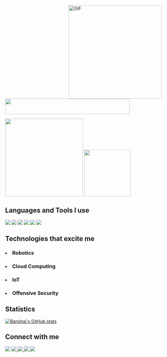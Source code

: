 <!-- <img src="https://media.giphy.com/media/20NLMBm0BkUOwNljwv/giphy.gif" width=400 align="right" >

<img align="left" alt="Banshaj Paudel(Bhairu)" src="https://img.shields.io/badge/Banshaj%20Paudel-(Bhairu)-blueviolet" width=300>

<img src="https://img.shields.io/badge/Learning-Offensive%20Security%20%26-critical" width=400 align="bottom"> -->

<img align="right" alt="GIF" src="https://media.giphy.com/media/20NLMBm0BkUOwNljwv/giphy.gif" width=300 />

<img src="https://img.shields.io/badge/Banshaj%20Paudel-(Bhairu)-blueviolet" width=400 height=50>

<img src="https://img.shields.io/badge/Learning-Offensive%20Security%20%26-critical" width=250> <img src="https://img.shields.io/badge/-Cloud%20Computing-informational" width=150>

<h2>Languages and Tools I use</h2>

![](https://img.shields.io/badge/HTML5-E34F26?style=for-the-badge&logo=html5&logoColor=white)
![](https://img.shields.io/badge/JavaScript-F7DF1E?style=for-the-badge&logo=javascript&logoColor=black)
![](https://img.shields.io/badge/CSS3-1572B6?style=for-the-badge&logo=css3&logoColor=white)
![](https://img.shields.io/badge/MySQL-316192?style=for-the-badge&logo=mysql&logoColor=white)
![](https://img.shields.io/badge/Git-F05032?style=for-the-badge&logo=git&logoColor=white)
![](https://img.shields.io/badge/php-474A8A?style=for-the-badge&logo=php&logoColor=black)

<h2>Technologies that excite me</h2>
<h3><li>Robotics</li></h3> 
<h3><li>Cloud Computing</li></h3>
<h3><li>IoT</li></h3>
<h3><li>Offensive Security</li></h3>

<h2>Statistics</h2>

[![Banshaj's GitHub stats](https://github-readme-stats.vercel.app/api?username=BhairuTribrid&theme=dark&show_icons=true)](https://github.com/anuraghazra/github-readme-stats)

<h2>Connect with me</h2>
<a href="mailto:banshajpaudel5010@gmail.com"><img src="https://img.shields.io/badge/Gmail-white?style=for-the-badge&logo=gmail&logoColor=red"></a>

<a href="https://bhairutribrid.medium.com/" target="_blank">
<img src="https://img.shields.io/badge/medium-black?style=for-the-badge&logo=medium&logoColor=#white">
</a>

<a href="https://twitter.com/BanshajPaudel">
  <img src="https://img.shields.io/badge/Twitter-1DA1F2?style=for-the-badge&logo=twitter&logoColor=white">
</a> 

<a href="https://www.facebook.com/bhairu.tribrid">
<img src="https://img.shields.io/badge/facebook-white?style=for-the-badge&logo=facebook&logoColor=#3b5998">
</a>

<a href="https://www.instagram.com/banshaj_tribrid/">
<img src="https://img.shields.io/badge/Instagram-purple?style=for-the-badge&logo=instagram&logoColor=#8a3ab9">
</a>
